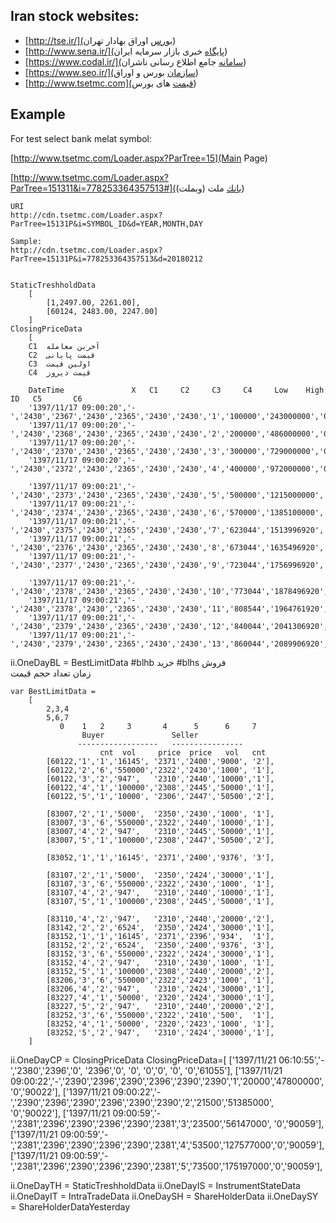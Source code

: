 ﻿## Iran stock websites:
- [http://tse.ir/](بورس اوراق بهادار تهران)
- [http://www.sena.ir/](پایگاه خبری بازار سرمایه ایران)
- [https://www.codal.ir/](سامانه جامع اطلاع رسانی ناشران)
- [https://www.seo.ir/](سازمان بورس و اوراق)
- [http://www.tsetmc.com](قیمت های بورس)

## Example
For test select bank melat symbol:

[http://www.tsetmc.com/Loader.aspx?ParTree=15](Main Page)

[http://www.tsetmc.com/Loader.aspx?ParTree=151311&i=778253364357513#](بانك ملت (وبملت))

	URI
	http://cdn.tsetmc.com/Loader.aspx?ParTree=15131P&i=SYMBOL_ID&d=YEAR,MONTH,DAY

	Sample:
	http://cdn.tsetmc.com/Loader.aspx?ParTree=15131P&i=778253364357513&d=20180212


	StaticTreshholdData
		[
			[1,2497.00, 2261.00],
			[60124, 2483.00, 2247.00]
		]
	ClosingPriceData
		[
		C1	آخرین معامله
		C2	قیمت پایانی
		C3	اولین قیمت
		C4	قیمت دیروز

		DateTime               X   C1     C2     C3     C4     Low    High  ID   C5       C6
		'1397/11/17 09:00:20','-','2430','2367','2430','2365','2430','2430','1','100000','243000000','0','90020'
		'1397/11/17 09:00:20','-','2430','2368','2430','2365','2430','2430','2','200000','486000000','0','90020'
		'1397/11/17 09:00:20','-','2430','2370','2430','2365','2430','2430','3','300000','729000000','0','90020'
		'1397/11/17 09:00:20','-','2430','2372','2430','2365','2430','2430','4','400000','972000000','0','90020'

		'1397/11/17 09:00:21','-','2430','2373','2430','2365','2430','2430','5','500000','1215000000','0','90021'
		'1397/11/17 09:00:21','-','2430','2374','2430','2365','2430','2430','6','570000','1385100000','0','90021'
		'1397/11/17 09:00:21','-','2430','2375','2430','2365','2430','2430','7','623044','1513996920','0','90021'
		'1397/11/17 09:00:21','-','2430','2376','2430','2365','2430','2430','8','673044','1635496920','0','90021'
		'1397/11/17 09:00:21','-','2430','2377','2430','2365','2430','2430','9','723044','1756996920','0','90021'

		'1397/11/17 09:00:21','-','2430','2378','2430','2365','2430','2430','10','773044','1878496920','0','90021'
		'1397/11/17 09:00:21','-','2430','2378','2430','2365','2430','2430','11','808544','1964761920','0','90021'
		'1397/11/17 09:00:21','-','2430','2379','2430','2365','2430','2430','12','840044','2041306920','0','90021'
		'1397/11/17 09:00:21','-','2430','2379','2430','2365','2430','2430','13','860044','2089906920','0','90021'

	
ii.OneDayBL = BestLimitData
	#blhb خرید
	#blhs فروش	
	زمان  تعداد  حجم  قیمت

	var BestLimitData =
		[
			2,3,4
			5,6,7
			   0    1   2     3       4      5      6     7
					Buyer               Seller
				   ------------------   ----------------
			            cnt  vol     price  price   vol   cnt
			[60122,'1','1','16145', '2371','2400','9000', '2'],
			[60122,'2','6','550000','2322','2430','1000', '1'],
			[60122,'3','2','947',   '2310','2440','10000','1'],
			[60122,'4','1','100000','2308','2445','50000','1'],
			[60122,'5','1','10000', '2306','2447','50500','2'],

			[83007,'2','1','5000',  '2350','2430','1000', '1'],
			[83007,'3','6','550000','2322','2440','10000','1'],
			[83007,'4','2','947',   '2310','2445','50000','1'],
			[83007,'5','1','100000','2308','2447','50500','2'],

			[83052,'1','1','16145', '2371','2400','9376', '3'],

			[83107,'2','1','5000',  '2350','2424','30000','1'],
			[83107,'3','6','550000','2322','2430','1000', '1'],
			[83107,'4','2','947',   '2310','2440','10000','1'],
			[83107,'5','1','100000','2308','2445','50000','1'],

			[83110,'4','2','947',   '2310','2440','20000','2'],
			[83142,'2','2','6524',  '2350','2424','30000','1'],
			[83152,'1','1','16145', '2371','2396','934',  '1'],
			[83152,'2','2','6524',  '2350','2400','9376', '3'],
			[83152,'3','6','550000','2322','2424','30000','1'],
			[83152,'4','2','947',   '2310','2430','1000', '1'],
			[83152,'5','1','100000','2308','2440','20000','2'],
			[83206,'3','6','550000','2322','2423','1000', '1'],
			[83206,'4','2','947',   '2310','2424','30000','1'],
			[83227,'4','1','50000', '2320','2424','30000','1'],
			[83227,'5','2','947',   '2310','2440','20000','2'],
			[83252,'3','6','550000','2322','2410','500',  '1'],
			[83252,'4','1','50000', '2320','2423','1000', '1'],
			[83252,'5','2','947',   '2310','2424','30000','1'],
		]
ii.OneDayCP = ClosingPriceData
	ClosingPriceData=[
			['1397/11/21 06:10:55','-','2380','2396','0',   '2396','0',   '0',   '0','0',    '0',        '0','61055'],
			['1397/11/21 09:00:22','-','2390','2396','2390','2396','2390','2390','1','20000','47800000', '0','90022'],
			['1397/11/21 09:00:22','-','2390','2396','2390','2396','2390','2390','2','21500','51385000', '0','90022'],
			['1397/11/21 09:00:59','-','2381','2396','2390','2396','2390','2381','3','23500','56147000', '0','90059'],
			['1397/11/21 09:00:59','-','2381','2396','2390','2396','2390','2381','4','53500','127577000','0','90059'],
			['1397/11/21 09:00:59','-','2381','2396','2390','2396','2390','2381','5','73500','175197000','0','90059'],

ii.OneDayTH = StaticTreshholdData
ii.OneDayIS = InstrumentStateData
ii.OneDayIT = IntraTradeData
ii.OneDaySH = ShareHolderData
ii.OneDaySY = ShareHolderDataYesterday
